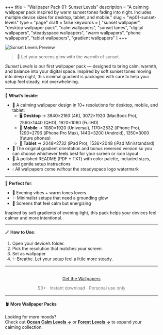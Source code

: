 +++
title = "Wallpaper Pack 01: Sunset Levels"
description = "A calming wallpaper pack inspired by warm sunset tones fading into night. Includes multiple device sizes for desktop, tablet, and mobile."
slug = "wp01-sunset-levels"
type = "page"
draft = false
keywords = [
  "sunset wallpaper", "desktop wallpaper pack", "calm wallpapers",
  "sunset tones", "digital wallpapers", "steadyspace wallpapers",
  "warm wallpapers", "phone wallpapers", "tablet wallpapers", "gradient wallpapers"
]
+++

![Sunset Levels Preview](/images/wp01-sunset-levels/sunsetcover.png)

> 🌅 Let your screens glow with the warmth of sunset.

_Sunset Levels_ is our first wallpaper pack — designed to bring calm, warmth, and balance into your digital space. Inspired by soft sunset tones moving into deep night, this minimal gradient is packaged with care to help your setup feel steady, not overwhelming.

---

<div class="highlight-box">

**📂 What’s Inside**:

- 🌅 A calming wallpaper design in 10+ resolutions for desktop, mobile, and tablet:
  - 🖥 **Desktop** → 3840×2160 (4K), 3072×1920 (MacBook Pro), 2560×1440 (QHD), 1920×1080 (FullHD)
  - 📱 **Mobile** → 1080×1920 (Universal), 1170×2532 (iPhone Pro), 1290×2796 (iPhone Pro Max), 1440×3200 (Android), 1350×3000 (future phones)
  - 📱 **Tablet** → 2048×2732 (iPad Pro), 1536×2048 (iPad Mini/standard)
- 🔄 The original gradient orientation and bonus reversed version so you can choose whichever feels best for your screen or icon layout
- 📄 A polished README (PDF + TXT) with color palette, included sizes, and gentle setup instructions
- 💧 All wallpapers come _without_ the steadyspace logo watermark</div>

---
 
<div class="highlight-box">

**🧡 Perfect for**:

- 🌄 Evening vibes + warm tones lovers
- ✨ Minimalist setups that need a grounding glow
- 🪷 Screens that feel calm but energizing

Inspired by soft gradients of evening light, this pack helps your devices feel calmer and more intentional.</div>

---

<div class="highlight-box">

**🪄 How to Use**:

1. Open your device’s folder.
2. Pick the resolution that matches your screen.
3. Set as wallpaper.
4. ✨ Breathe. Let your setup feel a little more steady. </div>

---  

<div style="text-align: center; margin-top: 2rem;">
  <a class="gumroad-button" href="https://steadyspace.gumroad.com/l/wp01_sunset_levels">Get the Wallpapers</a>
  <p style="font-size: 0.9rem; color: #777;">$3+ · Instant download · Personal use only</p>
</div>

---

#### 🪴 More Wallpaper Packs  
Looking for more moods?  
Check out [**Ocean Calm Levels →**](/wp04-ocean-calm-levels) or [**Forest Levels →**](/wp05-forest-levels) to expand your calming collection.  
